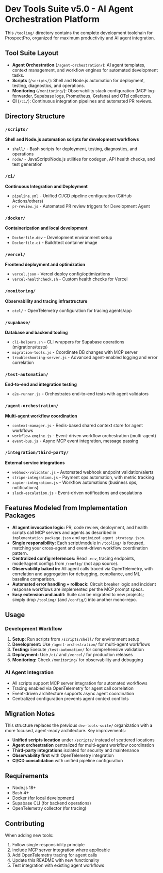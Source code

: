 # Dev Tools Suite v5.0 - AI Agent Orchestration Platform

This `/tooling/` directory contains the complete development toolchain for ProspectPro, organized for maximum productivity and AI agent integration.

## Tool Suite Layout

- **Agent Orchestration** (`/agent-orchestration/`): AI agent templates, context management, and workflow engines for automated development tasks.
- **Scripts** (`/scripts/`): Shell and Node.js automation for deployment, testing, diagnostics, and operations.
- **Monitoring** (`/monitoring/`): Observability stack configuration (MCP log-forwarder, Supabase logs, Prometheus, Grafana) and OTel collectors.
- **CI** (`/ci/`): Continuous integration pipelines and automated PR reviews.

## Directory Structure

### `/scripts/`

**Shell and Node.js automation scripts for development workflows**

- `shell/` - Bash scripts for deployment, testing, diagnostics, and operations
- `node/` - JavaScript/Node.js utilities for codegen, API health checks, and test generation

### `/ci/`

**Continuous Integration and Deployment**

- `pipeline.yml` - Unified CI/CD pipeline configuration (GitHub Actions/others)
- `pr-review.js` - Automated PR review triggers for Development Agent

### `/docker/`

**Containerization and local development**

- `Dockerfile.dev` - Development environment setup
- `Dockerfile.ci` - Build/test container image

### `/vercel/`

**Frontend deployment and optimization**

- `vercel.json` - Vercel deploy config/optimizations
- `vercel-healthcheck.sh` - Custom health checks for Vercel

### `/monitoring/`

**Observability and tracing infrastructure**

- `otel/` - OpenTelemetry configuration for tracing agents/app

### `/supabase/`

**Database and backend tooling**

- `cli-helpers.sh` - CLI wrappers for Supabase operations (migrations/tests)
- `migration-tools.js` - Coordinate DB changes with MCP server
- `troubleshooting-server.js` - Advanced agent-enabled logging and error correlation

### `/test-automation/`

**End-to-end and integration testing**

- `e2e-runner.js` - Orchestrates end-to-end tests with agent validators

### `/agent-orchestration/`

**Multi-agent workflow coordination**

- `context-manager.js` - Redis-based shared context store for agent workflows
- `workflow-engine.js` - Event-driven workflow orchestration (multi-agent)
- `event-bus.js` - Async MCP event integration, message passing

### `/integration/third-party/`

**External service integrations**

- `webhook-validator.js` - Automated webhook endpoint validation/alerts
- `stripe-integration.js` - Payment ops automation, with metric tracking
- `zapier-integration.js` - Workflow automations (business ops, notifications)
- `slack-escalation.js` - Event-driven notifications and escalations

## Features Modeled from Implementation Packages

- **AI agent invocation logic:** PR, code review, deployment, and health scripts call MCP servers and agents as described in `implementation_package.json` and `optimized_agent_strategy.json`.
- **Single responsibility:** Each script/module in `/tooling/` is focused, matching your cross-agent and event-driven workflow coordination pattern.
- **Centralized config references:** Read `.env`, tracing endpoints, model/agent configs from `/config/` (not app source).
- **Observability baked in:** All agent calls traced via OpenTelemetry, with correlation and aggregation for debugging, compliance, and ML baseline comparison.
- **Automated error handling + rollback:** Circuit breaker logic and incident response workflows are implemented per the MCP prompt specs.
- **Easy extension and audit:** Suite can be migrated to new projects; simply drop `/tooling/` (and `/config/`) into another mono-repo.

## Usage

### Development Workflow

1. **Setup:** Run scripts from `/scripts/shell/` for environment setup
2. **Development:** Use `/agent-orchestration/` for multi-agent workflows
3. **Testing:** Execute `/test-automation/` for comprehensive validation
4. **Deployment:** Use `/ci/` and `/vercel/` for production releases
5. **Monitoring:** Check `/monitoring/` for observability and debugging

### AI Agent Integration

- All scripts support MCP server integration for automated workflows
- Tracing enabled via OpenTelemetry for agent call correlation
- Event-driven architecture supports async agent coordination
- Centralized configuration prevents agent context conflicts

## Migration Notes

This structure replaces the previous `dev-tools-suite/` organization with a more focused, agent-ready architecture. Key improvements:

- **Unified scripts location** under `/scripts/` instead of scattered locations
- **Agent orchestration** centralized for multi-agent workflow coordination
- **Third-party integrations** isolated for security and maintenance
- **Observability first** with OpenTelemetry integration
- **CI/CD consolidation** with unified pipeline configuration

## Requirements

- Node.js 18+
- Bash 4+
- Docker (for local development)
- Supabase CLI (for backend operations)
- OpenTelemetry collector (for tracing)

## Contributing

When adding new tools:

1. Follow single responsibility principle
2. Include MCP server integration where applicable
3. Add OpenTelemetry tracing for agent calls
4. Update this README with new functionality
5. Test integration with existing agent workflows
